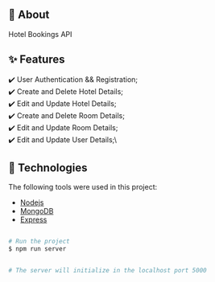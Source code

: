 ## :dart: About

Hotel Bookings API

## :sparkles: Features

:heavy_check_mark: User Authentication && Registration;\
:heavy_check_mark: Create and Delete Hotel Details;\
:heavy_check_mark: Edit and Update Hotel Details;\
:heavy_check_mark: Create and Delete Room Details;\
:heavy_check_mark: Edit and Update Room Details;\
:heavy_check_mark: Edit and Update User Details;\

## :rocket: Technologies

The following tools were used in this project:

- [Nodejs](https://nodejs.org/en/)
- [MongoDB](https://www.mongodb.com/)
- [Express](https://expressjs.com/)

```bash

# Run the project
$ npm run server


# The server will initialize in the localhost port 5000
```

